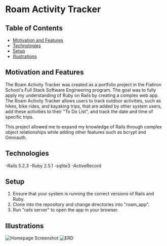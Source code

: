 # Roam Activity Tracker

## Table of Contents
* [Motivation and Features](#movtivation-and-features)
* [Technologies](#Technologies)
* [Setup](#Setup)
* [Illustrations](#Illustrations)

## Motivation and Features
The Roam Activity Tracker was created as a portfolio project in the Flatiron School's Full Stack Software Engineering program.  The goal was to fully apply my understanding of Ruby on Rails by creating a complex web app. The Roam Activity Tracker allows users to track outdoor activities, such as hikes, bike rides, and kayaking trips, that are added by other system users, add these activities to their "To Do List", and track the date and time of specific trips.

This project allowed me to expand my knowledge of Rails through complex object relationships while adding other features such as bcrypt and Omniauth.

## Technologies

-Rails 5.2.3
-Ruby 2.5.1
-sqlite3
-ActiveRecord


## Setup

1. Ensure that your system is running the correct versions of Rails and Ruby.
2. Clone into the repository and change directories into "roam_app".
3. Run "rails server" to open the app in your browser.

## Illustrations

![Homepage Screenshot](https://drive.google.com/file/d/15kJN5aBxUp__Wy_S3utrqxszeNGp_VO1/view)
![ERD](https://drive.google.com/file/d/1WvLHa9wKmgFB8kiKzuYlY05Fn97taYxs/view?usp=sharing)
